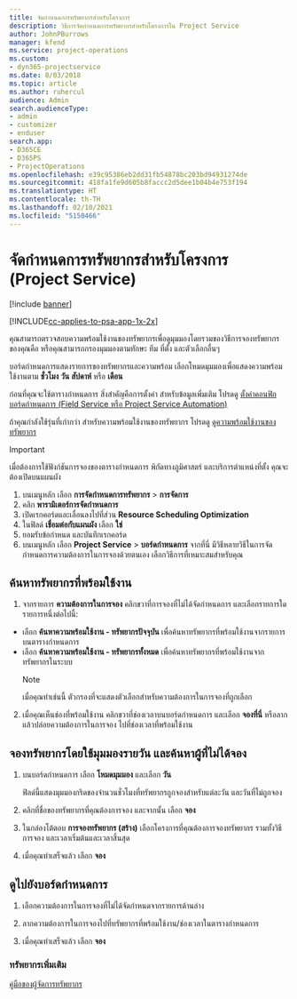 ```yaml
---
title: จัดกำหนดการทรัพยากรสำหรับโครงการ
description: วิธีการจัดกำหนดการทรัพยากรสำหรับโครงการใน Project Service
author: JohnPBurrows
manager: kfend
ms.service: project-operations
ms.custom:
- dyn365-projectservice
ms.date: 8/03/2018
ms.topic: article
ms.author: ruhercul
audience: Admin
search.audienceType:
- admin
- customizer
- enduser
search.app:
- D365CE
- D365PS
- ProjectOperations
ms.openlocfilehash: e39c95386eb2dd31fb54878bc203bd94931274de
ms.sourcegitcommit: 418fa1fe9d605b8faccc2d5dee1b04b4e753f194
ms.translationtype: HT
ms.contentlocale: th-TH
ms.lasthandoff: 02/10/2021
ms.locfileid: "5150466"
---
```

# <a name="schedule-resources-for-a-project-project-service"></a>จัดกำหนดการทรัพยากรสำหรับโครงการ (Project Service)

[!include [banner](../includes/psa-now-project-operations.md)]

[!INCLUDE[cc-applies-to-psa-app-1x-2x](../includes/cc-applies-to-psa-app-1x-2x.md)]

คุณสามารถตรวจสอบความพร้อมใช้งานของทรัพยากรเพื่อดูมุมมองโดยรวมของวิธีการจองทรัพยากรของคุณคือ หรือคุณสามารถกรองมุมมองตามทักษะ ทีม ที่ตั้ง และตัวเลือกอื่นๆ  
  
บอร์ดกำหนดการแสดงรายการของทรัพยากรและความพร้อม เลือกโหมดมุมมองเพื่อแสดงความพร้อมใช้งานตาม **ชั่วโมง** **วัน** **สัปดาห์** หรือ **เดือน**  
  
ก่อนที่คุณจะใช้ตารางกำหนดการ สิ่งสำคัญคือการตั้งค่า สำหรับข้อมูลเพิ่มเติม โปรดดู [ตั้งค่าคอนฟิกบอร์ดกำหนดการ (Field Service หรือ Project Service Automation)](https://docs.microsoft.com/dynamics365/field-service/configure-schedule-board)
  
ถ้าคุณกำลังใช้รุ่นที่เก่ากว่า สำหรับความพร้อมใช้งานของทรัพยากร โปรดดู [ดูความพร้อมใช้งานของทรัพยากร](../psa/view-resource-availability.md)  

> [!IMPORTANT]
>  เมื่อต้องการใช้ฟังก์ชันการจองของตารางกำหนดการ พิกัดทางภูมิศาสตร์ และบริการตำแหน่งที่ตั้ง คุณจะต้องเปิดบนแผนผัง  
> 
> 1. บนเมนูหลัก เลือก **การจัดกำหนดการทรัพยากร** > **การจัดการ**  
> 2. คลิก **พารามิเตอร์การจัดกำหนดการ**  
> 3. เปิดเรกคอร์ดและเลื่อนลงไปที่ส่วน **Resource Scheduling Optimization**  
> 4. ในฟิลด์ **เชื่อมต่อกับแผนผัง** เลือก **ใช่**  
> 5. ยอมรับข้อกำหนด และบันทึกเรกคอร์ด  
> 6. บนเมนูหลัก เลือก **Project Service** > **บอร์ดกำหนดการ** จากที่นี่ มีวิธีหลายวิธีในการจัดกำหนดการความต้องการในการจองด้วยตนเอง เลือกวิธีการที่เหมาะสมสำหรับคุณ
  
## <a name="find-available-resources"></a>ค้นหาทรัพยากรที่พร้อมใช้งาน

1.  จากรายการ **ความต้องการในการจอง** คลิกขวาที่การจองที่ไม่ได้จัดกำหนดการ และเลือกรายการใดรายการหนึ่งต่อไปนี้:  
  
- เลือก **ค้นหาความพร้อมใช้งาน - ทรัพยากรปัจจุบัน** เพื่อค้นหาทรัพยากรที่พร้อมใช้งานจากรายการบนตารางกำหนดการ  
- เลือก **ค้นหาความพร้อมใช้งาน - ทรัพยากรทั้งหมด** เพื่อค้นหาทรัพยากรที่พร้อมใช้งานจากทรัพยากรในระบบ  
   > [!NOTE]
   >  เมื่อคุณทำเช่นนี้ ตัวกรองที่จะแสดงตัวเลือกสำหรับความต้องการในการจองที่ถูกเลือก  
  
2. เมื่อคุณเห็นช่องที่พร้อมใช้งาน คลิกขวาที่ช่องเวลาบนบอร์ดกำหนดการ และเลือก **จองที่นี่** หรือลากแล้วปล่อยความต้องการในการจอง ไปที่ช่องเวลาที่พร้อมใช้งาน  
  

## <a name="book-a-resource-using-the-daily-view-and-find-whos-under-booked"></a>จองทรัพยากรโดยใช้มุมมองรายวัน และค้นหาผู้ที่ไม่ได้จอง
  
1.  บนบอร์ดกำหนดการ เลือก **โหมดมุมมอง** และเลือก **วัน**  
  
    ฟิลด์นี้แสดงมุมมองกริดของจำนวนชั่วโมงที่ทรัพยากรถูกจองสำหรับแต่ละวัน และวันที่ไม่ถูกจอง  
  
2.  คลิกที่ชื่อของทรัพยากรที่คุณต้องการจอง และจากนั้น เลือก **จอง**  
  
3.  ในกล่องโต้ตอบ **การจองทรัพยากร (สร้าง)** เลือกโครงการที่คุณต้องการจองทรัพยากร รวมทั้งวิธีการจอง และเวลาเริ่มต้นและเวลาสิ้นสุด  
  
4.  เมื่อคุณทำเสร็จแล้ว เลือก **จอง**  
  
## <a name="view-to-the-schedule-board"></a>ดูไปยังบอร์ดกำหนดการ
  
1.  เลือกความต้องการในการจองที่ไม่ได้จัดกำหนดจากรายการด้านล่าง  
  
2.  ลากความต้องการในการจองไปที่ทรัพยากรที่พร้อมใช้งาน/ช่องเวลาในตารางกำหนดการ  
  
3.  เมื่อคุณทำเสร็จแล้ว เลือก **จอง**  
  
### <a name="additional-resources"></a>ทรัพยากรเพิ่มเติม  
 [คู่มือของผู้จัดการทรัพยากร](../psa/resource-manager-guide.md)
